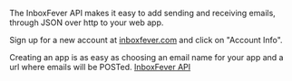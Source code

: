 
The InboxFever API makes it easy to add sending and receiving emails,  through JSON over http to your web app.

Sign up for a new account at [inboxfever.com](http://www.inboxfever.com) and click on "Account Info".

Creating an app is as easy as choosing an email name for your app and a url where emails will be POSTed.
[InboxFever API](https://github.com/InboxFever/inboxfever/wiki/InboxFever-API)



